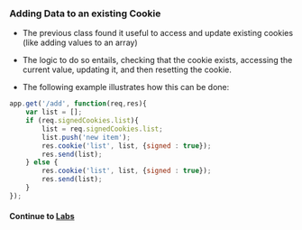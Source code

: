 ### Adding Data to an existing Cookie
* The previous class found it useful to access and update existing cookies (like adding values to an array)
  
* The logic to do so entails, checking that the cookie exists, accessing the current value, updating it, and then resetting the cookie.
  
* The following example illustrates how this can be done:
  
```javascript
app.get('/add', function(req,res){
	var list = [];
	if (req.signedCookies.list){
		list = req.signedCookies.list;
		list.push('new item');
		res.cookie('list', list, {signed : true});
		res.send(list);
	} else {
		res.cookie('list', list, {signed : true});
		res.send(list);
	}
});
```
  
#### Continue to [Labs](7_Labs.md)